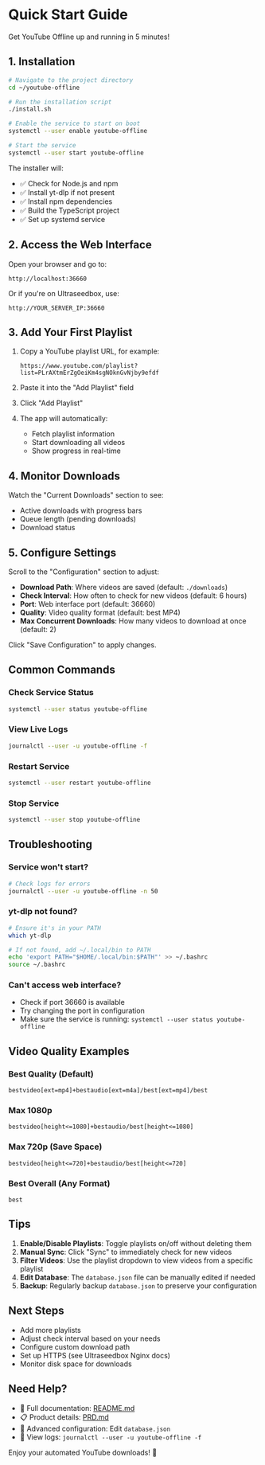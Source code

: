 # Quick Start Guide

Get YouTube Offline up and running in 5 minutes!

## 1. Installation

```bash
# Navigate to the project directory
cd ~/youtube-offline

# Run the installation script
./install.sh

# Enable the service to start on boot
systemctl --user enable youtube-offline

# Start the service
systemctl --user start youtube-offline
```

The installer will:
- ✅ Check for Node.js and npm
- ✅ Install yt-dlp if not present
- ✅ Install npm dependencies
- ✅ Build the TypeScript project
- ✅ Set up systemd service

## 2. Access the Web Interface

Open your browser and go to:
```
http://localhost:36660
```

Or if you're on Ultraseedbox, use:
```
http://YOUR_SERVER_IP:36660
```

## 3. Add Your First Playlist

1. Copy a YouTube playlist URL, for example:
   ```
   https://www.youtube.com/playlist?list=PLrAXtmErZgOeiKm4sgNOknGvNjby9efdf
   ```

2. Paste it into the "Add Playlist" field

3. Click "Add Playlist"

4. The app will automatically:
   - Fetch playlist information
   - Start downloading all videos
   - Show progress in real-time

## 4. Monitor Downloads

Watch the "Current Downloads" section to see:
- Active downloads with progress bars
- Queue length (pending downloads)
- Download status

## 5. Configure Settings

Scroll to the "Configuration" section to adjust:

- **Download Path**: Where videos are saved (default: `./downloads`)
- **Check Interval**: How often to check for new videos (default: 6 hours)
- **Port**: Web interface port (default: 36660)
- **Quality**: Video quality format (default: best MP4)
- **Max Concurrent Downloads**: How many videos to download at once (default: 2)

Click "Save Configuration" to apply changes.

## Common Commands

### Check Service Status
```bash
systemctl --user status youtube-offline
```

### View Live Logs
```bash
journalctl --user -u youtube-offline -f
```

### Restart Service
```bash
systemctl --user restart youtube-offline
```

### Stop Service
```bash
systemctl --user stop youtube-offline
```

## Troubleshooting

### Service won't start?
```bash
# Check logs for errors
journalctl --user -u youtube-offline -n 50
```

### yt-dlp not found?
```bash
# Ensure it's in your PATH
which yt-dlp

# If not found, add ~/.local/bin to PATH
echo 'export PATH="$HOME/.local/bin:$PATH"' >> ~/.bashrc
source ~/.bashrc
```

### Can't access web interface?
- Check if port 36660 is available
- Try changing the port in configuration
- Make sure the service is running: `systemctl --user status youtube-offline`

## Video Quality Examples

### Best Quality (Default)
```
bestvideo[ext=mp4]+bestaudio[ext=m4a]/best[ext=mp4]/best
```

### Max 1080p
```
bestvideo[height<=1080]+bestaudio/best[height<=1080]
```

### Max 720p (Save Space)
```
bestvideo[height<=720]+bestaudio/best[height<=720]
```

### Best Overall (Any Format)
```
best
```

## Tips

1. **Enable/Disable Playlists**: Toggle playlists on/off without deleting them
2. **Manual Sync**: Click "Sync" to immediately check for new videos
3. **Filter Videos**: Use the playlist dropdown to view videos from a specific playlist
4. **Edit Database**: The `database.json` file can be manually edited if needed
5. **Backup**: Regularly backup `database.json` to preserve your configuration

## Next Steps

- Add more playlists
- Adjust check interval based on your needs
- Configure custom download path
- Set up HTTPS (see Ultraseedbox Nginx docs)
- Monitor disk space for downloads

## Need Help?

- 📖 Full documentation: [README.md](README.md)
- 📋 Product details: [PRD.md](PRD.md)
- 🔧 Advanced configuration: Edit `database.json`
- 📝 View logs: `journalctl --user -u youtube-offline -f`

Enjoy your automated YouTube downloads! 🎉

